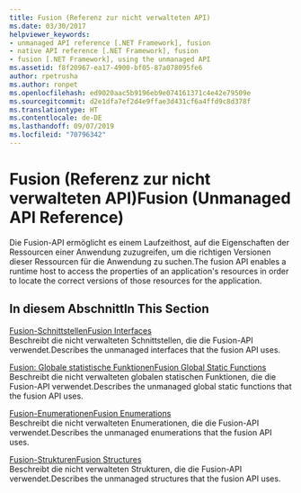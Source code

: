 ```yaml
---
title: Fusion (Referenz zur nicht verwalteten API)
ms.date: 03/30/2017
helpviewer_keywords:
- unmanaged API reference [.NET Framework], fusion
- native API reference [.NET Framework], fusion
- fusion [.NET Framework], using the unmanaged API
ms.assetid: f8f20967-ea17-4900-bf05-87a078095fe6
author: rpetrusha
ms.author: ronpet
ms.openlocfilehash: ed9020aac5b9196eb9e074161371c4e42e79509e
ms.sourcegitcommit: d2e1dfa7ef2d4e9ffae3d431cf6a4ffd9c8d378f
ms.translationtype: HT
ms.contentlocale: de-DE
ms.lasthandoff: 09/07/2019
ms.locfileid: "70796342"
---
```

# <a name="fusion-unmanaged-api-reference"></a><span data-ttu-id="87486-102">Fusion (Referenz zur nicht verwalteten API)</span><span class="sxs-lookup"><span data-stu-id="87486-102">Fusion (Unmanaged API Reference)</span></span>
<span data-ttu-id="87486-103">Die Fusion-API ermöglicht es einem Laufzeithost, auf die Eigenschaften der Ressourcen einer Anwendung zuzugreifen, um die richtigen Versionen dieser Ressourcen für die Anwendung zu suchen.</span><span class="sxs-lookup"><span data-stu-id="87486-103">The fusion API enables a runtime host to access the properties of an application's resources in order to locate the correct versions of those resources for the application.</span></span>  
  
## <a name="in-this-section"></a><span data-ttu-id="87486-104">In diesem Abschnitt</span><span class="sxs-lookup"><span data-stu-id="87486-104">In This Section</span></span>  
 [<span data-ttu-id="87486-105">Fusion-Schnittstellen</span><span class="sxs-lookup"><span data-stu-id="87486-105">Fusion Interfaces</span></span>](fusion-interfaces.md)  
 <span data-ttu-id="87486-106">Beschreibt die nicht verwalteten Schnittstellen, die die Fusion-API verwendet.</span><span class="sxs-lookup"><span data-stu-id="87486-106">Describes the unmanaged interfaces that the fusion API uses.</span></span>  
  
 [<span data-ttu-id="87486-107">Fusion: Globale statistische Funktionen</span><span class="sxs-lookup"><span data-stu-id="87486-107">Fusion Global Static Functions</span></span>](fusion-global-static-functions.md)  
 <span data-ttu-id="87486-108">Beschreibt die nicht verwalteten globalen statischen Funktionen, die die Fusion-API verwendet.</span><span class="sxs-lookup"><span data-stu-id="87486-108">Describes the unmanaged global static functions that the fusion API uses.</span></span>  
  
 [<span data-ttu-id="87486-109">Fusion-Enumerationen</span><span class="sxs-lookup"><span data-stu-id="87486-109">Fusion Enumerations</span></span>](fusion-enumerations.md)  
 <span data-ttu-id="87486-110">Beschreibt die nicht verwalteten Enumerationen, die die Fusion-API verwendet.</span><span class="sxs-lookup"><span data-stu-id="87486-110">Describes the unmanaged enumerations that the fusion API uses.</span></span>  
  
 [<span data-ttu-id="87486-111">Fusion-Strukturen</span><span class="sxs-lookup"><span data-stu-id="87486-111">Fusion Structures</span></span>](fusion-structures.md)  
 <span data-ttu-id="87486-112">Beschreibt die nicht verwalteten Strukturen, die die Fusion-API verwendet.</span><span class="sxs-lookup"><span data-stu-id="87486-112">Describes the unmanaged structures that the fusion API uses.</span></span>

